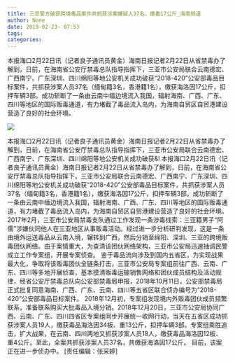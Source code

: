 ```yaml
---
title: 三亚警方破获跨境毒品案件共抓获涉案嫌疑人37名，缴毒17公斤_海南频道
author: None
date: 2019-02-23- 07:53
tags: 
categories: 
---
```

本报海口2月22日讯（记者良子通讯员黄金）海南日报记者2月22日从省禁毒办了解到，日前，在海南省公安厅禁毒总队指导指挥下，三亚市公安局联合云南德宏、广西南宁、广东深圳、四川绵阳等地公安机关成功破获“2018-420”公安部毒品目标案件，共抓获涉案人员37名（缅甸籍3名，香港籍1名），缴获海洛因17公斤，扣押车辆3部。成功斩断了一条由云南中缅边境流入我国，辐射海南、广西、广东、四川等地区的国际贩毒通道，有力堵截了毒品流入岛内，为海南自贸区自贸港建设营造了良好的社会环境。
<!-- more -->
                
<img align="center" border="0" src="http://p2.ifengimg.com/a/2016/0810/204c433878d5cf9size1_w16_h16.png" />
                
            
本报海口2月22日讯（记者良子通讯员黄金）海南日报记者2月22日从省禁毒办了解到，日前，在海南省公安厅禁毒总队指导指挥下，三亚市公安局联合云南德宏、广西南宁、广东深圳、四川绵阳等地公安机关成功破获&l
本报海口2月22日讯（记者良子通讯员黄金）海南日报记者2月22日从省禁毒办了解到，日前，在海南省公安厅禁毒总队指导指挥下，三亚市公安局联合云南德宏、广西南宁、广东深圳、四川绵阳等地公安机关成功破获“2018-420”公安部毒品目标案件，共抓获涉案人员37名（缅甸籍3名，香港籍1名），缴获海洛因17公斤，扣押车辆3部。成功斩断了一条由云南中缅边境流入我国，辐射海南、广西、广东、四川等地区的国际贩毒通道，有力堵截了毒品流入岛内，为海南自贸区自贸港建设营造了良好的社会环境。
2017年2月，三亚市公安局禁毒支队通过工作发现一条涉毒线索：三亚籍男子“阿儒”涉嫌伙同他人在三亚地区从事贩毒活动。经过进一步分析研判发现，这是一条由境外运送毒品从云南入境，辗转到广西，然后分销至绵阳、深圳、三亚的跨境贩毒团伙网络。由于案情重大，为查清该团伙网络架构，三亚市公安局迅速抽调民警成立工作专案组，开展专案侦查。
鉴于毒品流向涉及到国内五省区，为实现战果最大化，争取将该贩毒团伙全链条打击，三亚市公安局专案组前往广西、云南、广东、四川等多地开展侦查，基本摸清贩毒运输销售网络和团伙成员结构及活动规律，经省公安厅禁毒总队向公安部禁毒局申报，2018年10月11日，公安部禁毒局正式批复同意海南、广西、广东、云南、四川等五省区联合侦办编号为“2018-420”公安部毒品目标案件。
2018年12月初，专案组发现境内外贩毒团伙成员频繁联系，准备联系购买大批毒品入境分销。2018年12月20日，三亚市公安局协同广西、云南、广东、四川四省区专案组同步开展统一收网行动，当天在五省区成功抓获涉案人员19人，缴获毒品海洛因34板、重13公斤，扣押车辆3部。专案组乘胜追击，扩大战果，在云南、四川两地又抓获涉案人员18人，缴获毒品海洛因12板、重4公斤。至此，全案共抓获涉案人员37名，共缴获海洛因17公斤。
目前，该案正在进一步侦办中。
[责任编辑：张采婷]
            
